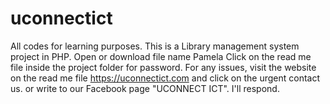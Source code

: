 # uconnectict
All codes for learning purposes.
This is a Library management system project in PHP. 
Open or download file name Pamela
Click on the read me file inside the project folder for password. 
For any issues, visit the website on the read me file https://uconnectict.com and click on the urgent contact us. or write to our Facebook page "UCONNECT ICT". I'll respond. 
